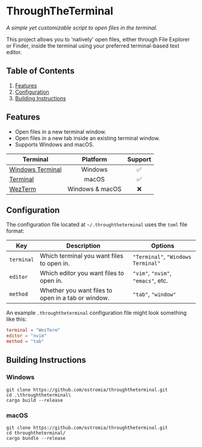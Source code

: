 # ThroughTheTerminal

*A simple yet customizable script to open files in the terminal.*

This project allows you to 'natively' open files, either through File Explorer or Finder, inside the terminal using your preferred terminal-based text editor.

## Table of Contents

1. [Features](#features)
2. [Configuration](#configuration)
3. [Building Instructions](#building-instructions)

## Features

- Open files in a new terminal window.
- Open files in a new tab inside an existing terminal window.
- Supports Windows and macOS.

| Terminal                                                   | Platform        | Support |
|------------------------------------------------------------|:---------------:|:-------:|
| [Windows Terminal](https://github.com/microsoft/terminal)  | Windows         | ✅       |
| [Terminal](https://en.wikipedia.org/wiki/Terminal_(macOS)) | macOS           | ✅       |
| [WezTerm](https://github.com/wez/wezterm)                  | Windows & macOS | ❌       |

## Configuration

The configuration file located at `~/.throughtheterminal` uses the `toml` file format:

| Key        | Description                                        | Options                            |
|------------|----------------------------------------------------|------------------------------------|
| `terminal` | Which terminal you want files to open in.          | `"Terminal"`, `"Windows Terminal"` |
| `editor`   | Which editor you want files to open in.            | `"vim"`, `"nvim"`, `"emacs"`, etc. |
| `method`   | Whether you want files to open in a tab or window. | `"tab"`, `"window"`                |

An example `.throughtheterminal` configuration file might look something like this:

```toml
terminal = "WezTerm"
editor = "nvim"
method = "tab"
```

## Building Instructions

### Windows

```
git clone https://github.com/ostromia/throughtheterminal.git
cd .\throughtheterminal\
cargo build --release
```

### macOS

```
git clone https://github.com/ostromia/throughtheterminal.git
cd throughtheterminal/
cargo bundle --release
```
